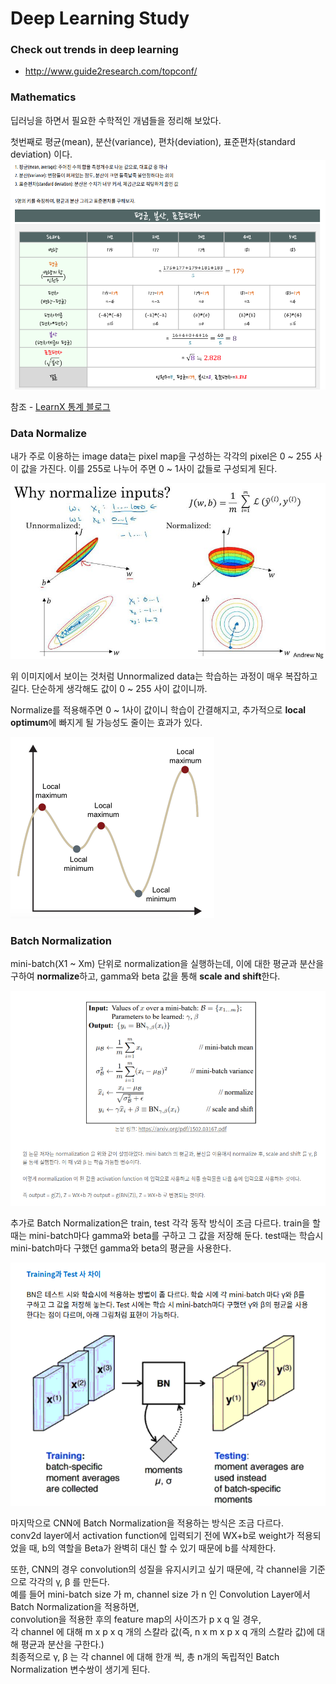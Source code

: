 Deep Learning Study
===================

### Check out trends in deep learning 
 - <http://www.guide2research.com/topconf/>

### Mathematics
딥러닝을 하면서 필요한 수학적인 개념들을 정리해 보았다.

첫번째로 평균(mean), 분산(variance), 편차(deviation), 표준편차(standard deviation) 이다.
![math](doc_imgs/math.png "mathematics")

참조 - [LearnX 통계 블로그](https://learnx.tistory.com/entry/%ED%86%B5%EA%B3%84%EC%9D%98-%EA%B8%B0%EC%B4%88%EC%9D%B8-%ED%8F%89%EA%B7%A0-%EB%B6%84%EC%82%B0-%ED%91%9C%EC%A4%80%ED%8E%B8%EC%B0%A8)

### Data Normalize
내가 주로 이용하는 image data는 pixel map을 구성하는 각각의 pixel은 0 ~ 255 사이 값을 가진다. 
이를 255로 나누어 주면 0 ~ 1사이 값들로 구성되게 된다.

![Normalize](doc_imgs/normalize.jpeg "normalize")

위 이미지에서 보이는 것처럼 Unnormalized data는 학습하는 과정이 매우 복잡하고 길다.
단순하게 생각해도 값이 0 ~ 255 사이 값이니까.

Normalize를 적용해주면 0 ~ 1사이 값이니 학습이 간결해지고, 추가적으로 **local optimum**에 빠지게 될 가능성도 줄이는 효과가 있다.

![local_minimum](doc_imgs/local_minimum.png "local_minum")

### Batch Normalization
mini-batch(X1 ~ Xm) 단위로 normalization을 실행하는데, 이에 대한 평균과 분산을 구하여 **normalize**하고,
gamma와 beta 값을 통해 **scale and shift**한다.

![gamma&beta](doc_imgs/BN2.png)

추가로 Batch Normalization은 train, test 각각 동작 방식이 조금 다르다.
train을 할때는 mini-batch마다 gamma와 beta를 구하고 그 값을 저장해 둔다.
test때는 학습시 mini-batch마다 구했던 gamma와 beta의 평균을 사용한다.

![gamma&beta](doc_imgs/BN.png)

마지막으로 CNN에 Batch Normalization을 적용하는 방식은 조금 다르다.<br>
conv2d layer에서 activation function에 입력되기 전에 WX+b로 weight가 적용되었을 때, b의 역할을 Beta가 완벽히 대신 할 수 있기 때문에 b를 삭제한다.

또한, CNN의 경우 convolution의 성질을 유지시키고 싶기 때문에, 각 channel을 기준으로 각각의 γ, β 를 만든다. 
<br>예를 들어 mini-batch size 가 m, channel size 가 n 인 Convolution Layer에서 Batch Normalization을 적용하면,
<br>convolution을 적용한 후의 feature map의 사이즈가 p x q 일 경우, 
<br>각 channel 에 대해 m x p x q 개의 스칼라 값(즉, n x m x p x q 개의 스칼라 값)에 대해 평균과 분산을 구한다.) 
<br>최종적으로 γ, β 는 각 channel 에 대해 한개 씩, 총 n개의 독립적인 Batch Normalization 변수쌍이 생기게 된다.

